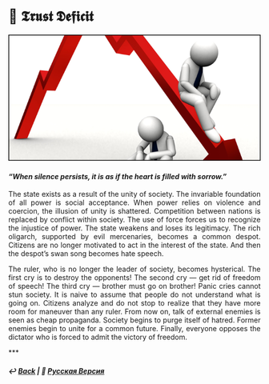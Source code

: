 # 🤔 𝕿𝖗𝖚𝖘𝖙 𝕯𝖊𝖋𝖎𝖈𝖎𝖙

![Trust Deficit](image.png)

#### <i>“When silence persists, it is as if the heart is filled with sorrow.”</i>

<p align="justify">The state exists as a result of the unity of society. The invariable foundation of all power is social acceptance. When power relies on violence and coercion, the illusion of unity is shattered. Competition between nations is replaced by conflict within society. The use of force forces us to recognize the injustice of power. The state weakens and loses its legitimacy. The rich oligarch, supported by evil mercenaries, becomes a common despot. Citizens are no longer motivated to act in the interest of the state. And then the despot’s swan song becomes hate speech.</p>

<p align="justify">The ruler, who is no longer the leader of society, becomes hysterical. The first cry is to destroy the opponents! The second cry — get rid of freedom of speech! The third cry — brother must go on brother! Panic cries cannot stun society. It is naive to assume that people do not understand what is going on. Citizens analyze and do not stop to realize that they have more room for maneuver than any ruler. From now on, talk of external enemies is seen as cheap propaganda. Society begins to purge itself of hatred. Former enemies begin to unite for a common future. Finally, everyone opposes the dictator who is forced to admit the victory of freedom.</p>
***

##### ↩️ [Back](https://rozephyros.github.io/index-2.html) | 🌻 [Русская Версия](russian.md)
